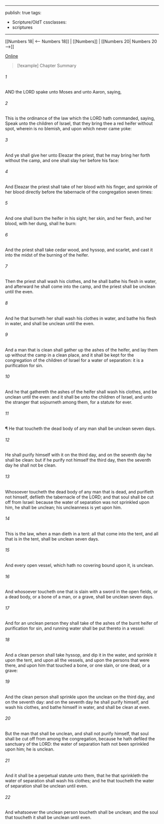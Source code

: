 

---
publish: true
tags:
  - Scripture/OldT
cssclasses:
  - scriptures
---
[[Numbers 18| <-- Numbers 18]] | [[Numbers]] | [[Numbers 20| Numbers 20 -->]]

[Online](https://churchofjesuschrist.org/study/scriptures/ot/num/19?lang=eng)

>[!example] Chapter Summary
>
###### 1
AND the LORD spake unto Moses and unto Aaron, saying,
###### 2
This is the ordinance of the law which the LORD hath commanded, saying, Speak unto the children of Israel, that they bring thee a red heifer without spot, wherein is no blemish, and upon which never came yoke:
###### 3
And ye shall give her unto Eleazar the priest, that he may bring her forth without the camp, and one shall slay her before his face:
###### 4
And Eleazar the priest shall take of her blood with his finger, and sprinkle of her blood directly before the tabernacle of the congregation seven times:
###### 5
And one shall burn the heifer in his sight; her skin, and her flesh, and her blood, with her dung, shall he burn:
###### 6
And the priest shall take cedar wood, and hyssop, and scarlet, and cast it into the midst of the burning of the heifer.
###### 7
Then the priest shall wash his clothes, and he shall bathe his flesh in water, and afterward he shall come into the camp, and the priest shall be unclean until the even.
###### 8
And he that burneth her shall wash his clothes in water, and bathe his flesh in water, and shall be unclean until the even.
###### 9
And a man that is clean shall gather up the ashes of the heifer, and lay them up without the camp in a clean place, and it shall be kept for the congregation of the children of Israel for a water of separation: it is a purification for sin.
###### 10
And he that gathereth the ashes of the heifer shall wash his clothes, and be unclean until the even: and it shall be unto the children of Israel, and unto the stranger that sojourneth among them, for a statute for ever.
###### 11
¶ He that toucheth the dead body of any man shall be unclean seven days.
###### 12
He shall purify himself with it on the third day, and on the seventh day he shall be clean: but if he purify not himself the third day, then the seventh day he shall not be clean.
###### 13
Whosoever toucheth the dead body of any man that is dead, and purifieth not himself, defileth the tabernacle of the LORD; and that soul shall be cut off from Israel: because the water of separation was not sprinkled upon him, he shall be unclean; his uncleanness is yet upon him.
###### 14
This is the law, when a man dieth in a tent: all that come into the tent, and all that is in the tent, shall be unclean seven days.
###### 15
And every open vessel, which hath no covering bound upon it, is unclean.
###### 16
And whosoever toucheth one that is slain with a sword in the open fields, or a dead body, or a bone of a man, or a grave, shall be unclean seven days.
###### 17
And for an unclean person they shall take of the ashes of the burnt heifer of purification for sin, and running water shall be put thereto in a vessel:
###### 18
And a clean person shall take hyssop, and dip it in the water, and sprinkle it upon the tent, and upon all the vessels, and upon the persons that were there, and upon him that touched a bone, or one slain, or one dead, or a grave:
###### 19
And the clean person shall sprinkle upon the unclean on the third day, and on the seventh day: and on the seventh day he shall purify himself, and wash his clothes, and bathe himself in water, and shall be clean at even.
###### 20
But the man that shall be unclean, and shall not purify himself, that soul shall be cut off from among the congregation, because he hath defiled the sanctuary of the LORD: the water of separation hath not been sprinkled upon him; he is unclean.
###### 21
And it shall be a perpetual statute unto them, that he that sprinkleth the water of separation shall wash his clothes; and he that toucheth the water of separation shall be unclean until even.
###### 22
And whatsoever the unclean person toucheth shall be unclean; and the soul that toucheth it shall be unclean until even.



